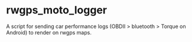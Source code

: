 rwgps_moto_logger
=================

A script for sending car performance logs (OBDII > bluetooth > Torque on Android) to render on rwgps maps.
